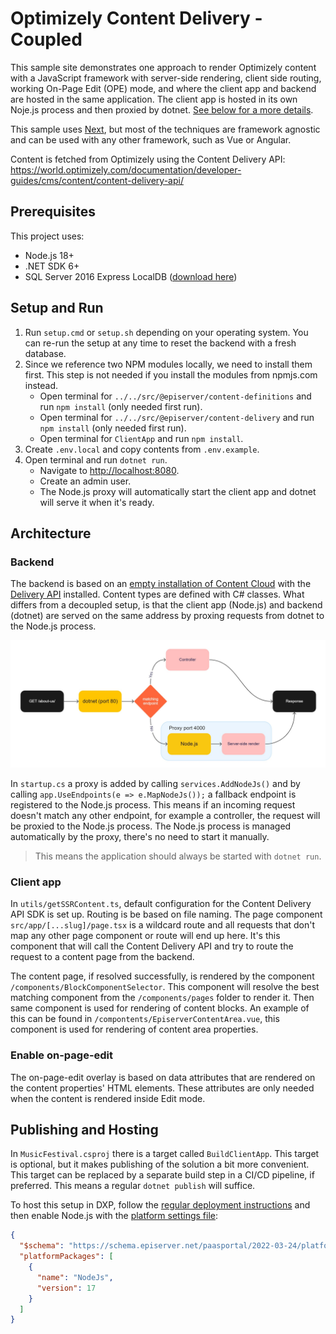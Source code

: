 # Optimizely Content Delivery - Coupled

This sample site demonstrates one approach to render Optimizely content with a JavaScript framework with server-side rendering, client side routing, working On-Page Edit (OPE) mode, and where the client app and backend are hosted in the same application. The client app is hosted in its own Noje.js process and then proxied by dotnet. [See below for a more details](#architecture).

This sample uses [Next](https://nextjs.org/), but most of the techniques are framework agnostic and can be used with any other framework, such as Vue or Angular.

Content is fetched from Optimizely using the Content Delivery API: <https://world.optimizely.com/documentation/developer-guides/cms/content/content-delivery-api/>

## Prerequisites

This project uses:

* Node.js 18+
* .NET SDK 6+
* SQL Server 2016 Express LocalDB ([download here](https://www.microsoft.com/en-us/sql-server/sql-server-downloads))

## Setup and Run

1. Run `setup.cmd` or `setup.sh` depending on your operating system. You can re-run the setup at any time to reset the backend with a fresh database.
2. Since we reference two NPM modules locally, we need to install them first. This step is not needed if you install the modules from npmjs.com instead.
    * Open terminal for `../../src/@episerver/content-definitions` and run `npm install` (only needed first run).
    * Open terminal for `../../src/@episerver/content-delivery` and run `npm install` (only needed first run).
    * Open terminal for `ClientApp` and run `npm install`.
3. Create `.env.local` and copy contents from `.env.example`.
4. Open terminal and run `dotnet run`.
    * Navigate to <http://localhost:8080>.
    * Create an admin user.
    * The Node.js proxy will automatically start the client app and dotnet will serve it when it's ready.

## Architecture

### Backend

The backend is based on an [empty installation of Content Cloud](https://docs.developers.optimizely.com/content-cloud/v12.0.0-content-cloud/docs/installing-optimizely-net-5) with the [Delivery API](https://docs.developers.optimizely.com/content-cloud/v1.5.0-content-delivery-api/docs/quick-start) installed. Content types are defined with C# classes. What differs from a decoupled setup, is that the client app (Node.js) and backend (dotnet) are served on the same address by proxing requests from dotnet to the Node.js process.

![Architecture diagram](diagram.jpg)

In `startup.cs` a proxy is added by calling `services.AddNodeJs()` and by calling `app.UseEndpoints(e => e.MapNodeJs());` a fallback endpoint is registered to the Node.js process. This means if an incoming request doesn't match any other endpoint, for example a controller, the request will be proxied to the Node.js process. The Node.js process is managed automatically by the proxy, there's no need to start it manually.

> This means the application should always be started with `dotnet run`.

### Client app

In `utils/getSSRContent.ts`, default configuration for the Content Delivery API SDK is set up. Routing is be based on file naming. The page component `src/app/[...slug]/page.tsx` is a wildcard route and all requests that don't map any other page component or route will end up here. It's this component that will call the Content Delivery API and try to route the request to a content page from the backend.

The content page, if resolved successfully, is rendered by the component  `/components/BlockComponentSelector`. This component will resolve the best matching component from the `/components/pages` folder to render it. Then same component is used for rendering of content blocks. An example of this can be found in `/compontents/EpiserverContentArea.vue`, this component is used for rendering of content area properties.

### Enable on-page-edit

The on-page-edit overlay is based on data attributes that are rendered on the content properties' HTML elements. These attributes are only needed when the content is rendered inside Edit mode.

## Publishing and Hosting

In `MusicFestival.csproj` there is a target called `BuildClientApp`. This target is optional, but it makes publishing of the solution a bit more convenient. This target can be replaced by a separate build step in a CI/CD pipeline, if preferred. This means a regular `dotnet publish` will suffice.

To host this setup in DXP, follow the [regular deployment instructions](https://docs.developers.optimizely.com/digital-experience-platform/v1.2.0-dxp-cloud-services/docs/deploy-using-code-packages) and then enable Node.js with the [platform settings file](https://docs.developers.optimizely.com/digital-experience-platform/v1.2.0-dxp-cloud-services/docs/code-package-format#platform-settings-file):

```json
{
  "$schema": "https://schema.episerver.net/paasportal/2022-03-24/platformschema.json",
  "platformPackages": [
    {
      "name": "NodeJs",
      "version": 17
    }
  ]
}
```
